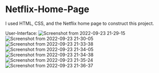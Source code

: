 # Netflix-Home-Page
I used HTML, CSS, and the Netflix home page to construct this project.

User-Interface:
![Screenshot from 2022-09-23 21-29-15](https://user-images.githubusercontent.com/110757279/192004584-8f78978f-ea65-47bf-974c-b173dba9548c.png)
![Screenshot from 2022-09-23 21-30-05](https://user-images.githubusercontent.com/110757279/192004592-fb150de2-d3f2-47e8-b713-0f53c353376d.png)
![Screenshot from 2022-09-23 21-33-38](https://user-images.githubusercontent.com/110757279/192004601-f5461abf-ab39-447d-9898-1b44c27891f1.png)
![Screenshot from 2022-09-23 21-34-05](https://user-images.githubusercontent.com/110757279/192004607-49382e59-7a13-4d7a-9b2a-dfe8478a9be9.png)
![Screenshot from 2022-09-23 21-34-38](https://user-images.githubusercontent.com/110757279/192004619-0908f768-b4d0-4f31-b6a8-d22c685e93e9.png)
![Screenshot from 2022-09-23 21-35-24](https://user-images.githubusercontent.com/110757279/192004634-c809bc36-ddd2-4528-b02c-c9f91815cf49.png)
![Screenshot from 2022-09-23 21-36-37](https://user-images.githubusercontent.com/110757279/192004641-b6c4f93d-8672-42c5-815c-5916cc1910d9.png)
